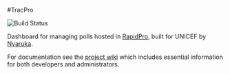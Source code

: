 #TracPro

![Build Status](https://travis-ci.org/rapidpro/casepro.svg?branch=master)

Dashboard for managing polls hosted in [RapidPro](http://rapidpro.io), built for UNICEF by [Nyaruka](http://nyaruka.com).

For documentation see the [project wiki](https://github.com/rapidpro/tracpro/wiki) which includes essential information for both developers and administrators.
